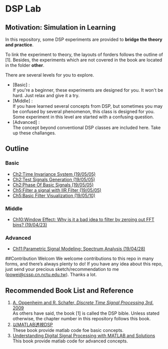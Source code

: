 ﻿# DSP Lab

## Motivation: Simulation in Learning
In this repository, some DSP experiments are provided to **bridge the theory and practice**.

To link the experiment to theory, the layouts of forders follows the outline of [1]. Besides, the experiments which are not covered in the book are located in the folder **other**.

There are several levels for you to explore.
- [Basic] :  
If you're a beginner, these experiments are designed for you. It won't be hard. Just relax and give it a try.
- [Middle] :  
If you have learned several concepts from DSP, but sometimes you may be confused by several phenomenon, this class is designed for you. Some experiment in this level are started with a confusing question.
- [Advanced] :  
The concept beyond conventional DSP classes are included here. Take up these challanges.


## Outline  

### Basic
- [Ch2:Time Invariance System (19/05/05)](%5Bh2%5DDiscreteTimeSignalAndSystem/%5BBasic%5DTimeInvariance)
- [Ch2:Test Signals Generation (19/05/05)](%5BCh2%5DDiscreteTimeSignalAndSystem/%5BBasic%5DTestSignalsGeneration)
- [Ch2:Phase Of Basic Signals (19/05/05)](%5BCh2%5DDiscreteTimeSignalAndSystem/%5BBasic%5DMagPhaseOfSignal)  
- [Ch5:Filter a signal with IIR Filter (19/05/05)](%5BCh5%5DTransformAnalysisOfLTISystem/%5BBasic%5DUseFilter)  
- [Ch5:Basic Filter Visualization (19/05/10)](%5Bh5%5DTransformAnalysisOfLTISystem\%5BBasic%5DFilterVisualization)

### Middle
- [Ch10:Window Effect: Why is it a bad idea to filter by zeroing out FFT bins? (19/04/23)](%5BCh7%5DFilterDesignTechniques/%5BMiddle%5DWindowEffect)  

### Advanced
- [Ch11:Parametric Signal Modeling: Spectrum Analysis (19/04/28)](%5BCh11%5DParametricSignalModeling/%5BAdvanced%5DSpectrumAnalysis)

##Contribution Welcom
We welcome contributions to this repo in many forms, and there’s always plenty to do! 
If you have any idea about this repo, just send your precious sketch/recommendation to me (powei@cssp.cn.nctu.edu.tw). Thanks a lot.

## Recommended Book List and Reference


1. [A. Oppenheim and R. Schafer, *Discrete Time Signal Processing 3rd*. 2009](https://dl.acm.org/citation.cfm?id=1795494)  
As others have said, the book [1] is called the DSP bible. Unless stated otherwise, the chapter number in this repository follows this book.
2. [以MATLAB透視DSP](https://www.kingstone.com.tw/new/basic/2014712029455)  
These book provide matlab code foe basic concepts.
3. [Understanding Digital Signal Processing with MATLAB and Solutions](https://www.mathworks.com/academia/books/understanding-digital-signal-processing-with-matlab-and-solutions-poularikas.html)  
This book provide matlab code for advanced concepts.